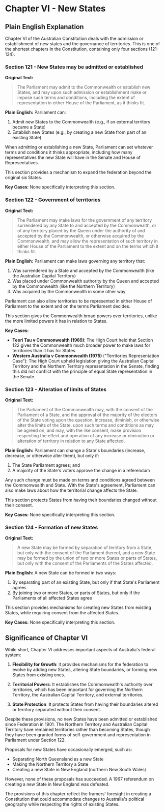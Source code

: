 # Chapter VI - New States

## Plain English Explanation

Chapter VI of the Australian Constitution deals with the admission or establishment of new states and the governance of territories. This is one of the shortest chapters in the Constitution, containing only four sections (121-124).

### Section 121 - New States may be admitted or established

**Original Text:**
> The Parliament may admit to the Commonwealth or establish new States, and may upon such admission or establishment make or impose such terms and conditions, including the extent of representation in either House of the Parliament, as it thinks fit.

**Plain English:**
Parliament can:
1. Admit new States to the Commonwealth (e.g., if an external territory became a State)
2. Establish new States (e.g., by creating a new State from part of an existing State)

When admitting or establishing a new State, Parliament can set whatever terms and conditions it thinks appropriate, including how many representatives the new State will have in the Senate and House of Representatives.

This section provides a mechanism to expand the federation beyond the original six States.

**Key Cases:**
None specifically interpreting this section.

### Section 122 - Government of territories

**Original Text:**
> The Parliament may make laws for the government of any territory surrendered by any State to and accepted by the Commonwealth, or of any territory placed by the Queen under the authority of and accepted by the Commonwealth, or otherwise acquired by the Commonwealth, and may allow the representation of such territory in either House of the Parliament to the extent and on the terms which it thinks fit.

**Plain English:**
Parliament can make laws governing any territory that:
1. Was surrendered by a State and accepted by the Commonwealth (like the Australian Capital Territory)
2. Was placed under Commonwealth authority by the Queen and accepted by the Commonwealth (like the Northern Territory)
3. Was acquired by the Commonwealth in some other way

Parliament can also allow territories to be represented in either House of Parliament to the extent and on the terms Parliament decides.

This section gives the Commonwealth broad powers over territories, unlike the more limited powers it has in relation to States.

**Key Cases:**
- **Teori Tau v Commonwealth (1969)**: The High Court held that Section 122 gives the Commonwealth much broader power to make laws for territories than it has for States.
- **Western Australia v Commonwealth (1975)** ("Territories Representation Case"): The High Court upheld legislation giving the Australian Capital Territory and the Northern Territory representation in the Senate, finding this did not conflict with the principle of equal State representation in the Senate.

### Section 123 - Alteration of limits of States

**Original Text:**
> The Parliament of the Commonwealth may, with the consent of the Parliament of a State, and the approval of the majority of the electors of the State voting upon the question, increase, diminish, or otherwise alter the limits of the State, upon such terms and conditions as may be agreed on, and may, with the like consent, make provision respecting the effect and operation of any increase or diminution or alteration of territory in relation to any State affected.

**Plain English:**
Parliament can change a State's boundaries (increase, decrease, or otherwise alter them), but only if:
1. The State Parliament agrees; and
2. A majority of the State's voters approve the change in a referendum

Any such change must be made on terms and conditions agreed between the Commonwealth and State. With the State's agreement, Parliament can also make laws about how the territorial change affects the State.

This section protects States from having their boundaries changed without their consent.

**Key Cases:**
None specifically interpreting this section.

### Section 124 - Formation of new States

**Original Text:**
> A new State may be formed by separation of territory from a State, but only with the consent of the Parliament thereof, and a new State may be formed by the union of two or more States or parts of States, but only with the consent of the Parliaments of the States affected.

**Plain English:**
A new State can be formed in two ways:
1. By separating part of an existing State, but only if that State's Parliament agrees
2. By joining two or more States, or parts of States, but only if the Parliaments of all affected States agree

This section provides mechanisms for creating new States from existing States, while requiring consent from the affected States.

**Key Cases:**
None specifically interpreting this section.

## Significance of Chapter VI

While short, Chapter VI addresses important aspects of Australia's federal system:

1. **Flexibility for Growth**: It provides mechanisms for the federation to evolve by adding new States, altering State boundaries, or forming new States from existing ones.

2. **Territorial Powers**: It establishes the Commonwealth's authority over territories, which has been important for governing the Northern Territory, the Australian Capital Territory, and external territories.

3. **State Protection**: It protects States from having their boundaries altered or territory separated without their consent.

Despite these provisions, no new States have been admitted or established since Federation in 1901. The Northern Territory and Australian Capital Territory have remained territories rather than becoming States, though they have been granted forms of self-government and representation in Parliament under Section 122.

Proposals for new States have occasionally emerged, such as:
- Separating North Queensland as a new State
- Making the Northern Territory a State
- Creating a new State in New England (northern New South Wales)

However, none of these proposals has succeeded. A 1967 referendum on creating a new State in New England was defeated.

The provisions of this chapter reflect the framers' foresight in creating a Constitution that could accommodate changes to Australia's political geography while respecting the rights of existing States.
